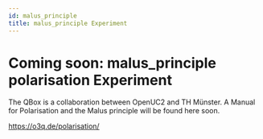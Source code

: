 ```yaml
---
id: malus_principle
title: malus_principle Experiment
---
```


# Coming  soon: malus_principle polarisation Experiment

The QBox is a collaboration between OpenUC2 and TH Münster. A Manual for Polarisation and the Malus principle will be found here soon.

https://o3q.de/polarisation/
